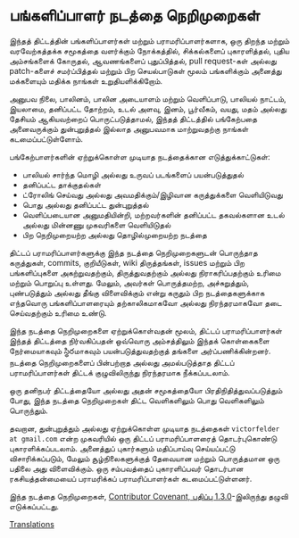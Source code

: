 # பங்களிப்பாளர் நடத்தை நெறிமுறைகள்

இந்தத் திட்டத்தின் பங்களிப்பாளர்கள் மற்றும் பராமரிப்பாளர்களாக, ஒரு திறந்த மற்றும் வரவேற்கத்தக்க சமூகத்தை வளர்க்கும் நோக்கத்தில், சிக்கல்களைப் புகாரளித்தல், புதிய அம்சங்களைக் கோருதல், ஆவணங்களைப் புதுப்பித்தல், pull request-கள் அல்லது patch-களைச் சமர்ப்பித்தல் மற்றும் பிற செயல்பாடுகள் மூலம் பங்களிக்கும் அனைத்து மக்களையும் மதிக்க நாங்கள் உறுதியளிக்கிறோம்.

அனுபவ நிலை, பாலினம், பாலின அடையாளம் மற்றும் வெளிப்பாடு, பாலியல் நாட்டம், இயலாமை, தனிப்பட்ட தோற்றம், உடல் அளவு, இனம், பூர்வீகம், வயது, மதம் அல்லது தேசியம் ஆகியவற்றைப் பொருட்படுத்தாமல், இந்தத் திட்டத்தில் பங்கேற்பதை அனைவருக்கும் துன்புறுத்தல் இல்லாத அனுபவமாக மாற்றுவதற்கு நாங்கள் கடமைப்பட்டுள்ளோம்.

பங்கேற்பாளர்களின் ஏற்றுக்கொள்ள முடியாத நடத்தைக்கான எடுத்துக்காட்டுகள்:

* பாலியல் சார்ந்த மொழி அல்லது உருவப் படங்களைப் பயன்படுத்துதல்
* தனிப்பட்ட தாக்குதல்கள்
* ட்ரோலிங் செய்வது அல்லது அவமதிக்கும்/இழிவான கருத்துக்களை வெளியிடுவது
* பொது அல்லது தனிப்பட்ட துன்புறுத்தல்
* வெளிப்படையான அனுமதியின்றி, மற்றவர்களின் தனிப்பட்ட தகவல்களான உடல் அல்லது மின்னணு முகவரிகளை வெளியிடுதல்
* பிற நெறிமுறையற்ற அல்லது தொழில்முறையற்ற நடத்தை

திட்டப் பராமரிப்பாளர்களுக்கு இந்த நடத்தை நெறிமுறைகளுடன் பொருந்தாத கருத்துகள், commits, குறியீடுகள், wiki திருத்தங்கள், issues மற்றும் பிற பங்களிப்புகளை அகற்றுவதற்கும், திருத்துவதற்கும் அல்லது நிராகரிப்பதற்கும் உரிமை மற்றும் பொறுப்பு உள்ளது. மேலும், அவர்கள் பொருத்தமற்ற, அச்சுறுத்தும், புண்படுத்தும் அல்லது தீங்கு விளைவிக்கும் என்று கருதும் பிற நடத்தைகளுக்காக எந்தவொரு பங்களிப்பாளரையும் தற்காலிகமாகவோ அல்லது நிரந்தரமாகவோ தடை செய்வதற்கும் உரிமை உண்டு.

இந்த நடத்தை நெறிமுறைகளை ஏற்றுக்கொள்வதன் மூலம், திட்டப் பராமரிப்பாளர்கள் இந்தத் திட்டத்தை நிர்வகிப்பதன் ஒவ்வொரு அம்சத்திலும் இந்தக் கொள்கைகளை நேர்மையாகவும் స్థిరமாகவும் பயன்படுத்துவதற்குத் தங்களை அர்ப்பணிக்கின்றனர். நடத்தை நெறிமுறைகளைப் பின்பற்றாத அல்லது அமல்படுத்தாத திட்டப் பராமரிப்பாளர்கள் திட்டக் குழுவிலிருந்து நிரந்தரமாக நீக்கப்படலாம்.

ஒரு தனிநபர் திட்டத்தையோ அல்லது அதன் சமூகத்தையோ பிரதிநிதித்துவப்படுத்தும் போது, இந்த நடத்தை நெறிமுறைகள் திட்ட வெளிகளிலும் பொது வெளிகளிலும் பொருந்தும்.

தவறான, துன்புறுத்தும் அல்லது ஏற்றுக்கொள்ள முடியாத நடத்தைகள் `victorfelder at gmail.com` என்ற முகவரியில் ஒரு திட்டப் பராமரிப்பாளரைத் தொடர்புகொண்டு புகாரளிக்கப்படலாம். அனைத்துப் புகார்களும் மதிப்பாய்வு செய்யப்பட்டு விசாரிக்கப்படும், மேலும் சூழ்நிலைகளுக்குத் தேவையான மற்றும் பொருத்தமான ஒரு பதிலை அது விளைவிக்கும். ஒரு சம்பவத்தைப் புகாரளிப்பவர் தொடர்பான ரகசியத்தன்மையைப் பராமரிக்கப் பராமரிப்பாளர்கள் கடமைப்பட்டுள்ளனர்.

இந்த நடத்தை நெறிமுறைகள், [Contributor Covenant, பதிப்பு 1.3.0](https://contributor-covenant.org/version/1/3/0/)-இலிருந்து தழுவி எடுக்கப்பட்டது.

[homepage]: https://contributor-covenant.org

[Translations](README.md#translations)